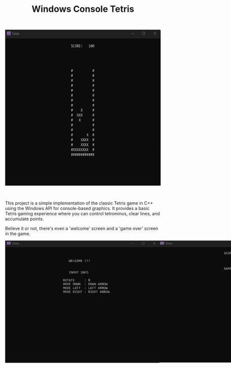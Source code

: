<h1 align="center">Windows Console Tetris</h1>
<br>

<p align="center">
    <img src="Screenshots/ingameSS.png" width="640" height="505" alt="In-Game" />
</p>
<br>

This project is a simple implementation of the classic Tetris game in C++ using the Windows API for console-based graphics. 
It provides a basic Tetris gaming experience where you can control tetrominos, clear lines, and accumulate points.

Believe it or not, there's even a 'welcome' screen and a 'game over' screen in the game.

<div style="display: flex; justify-content: space-between;">
    <img src="Screenshots/infoBeforeGameSS.png" width="500 height="395" alt="Welcome" />
    <img src="Screenshots/gameOverSS.png" width="500" height="395" alt="In-Game" />
</div>
